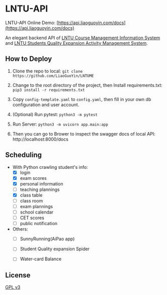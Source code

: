 # LNTU-API
LNTU-API Online Demo: [https://api.liaoguoyin.com/docs](https://api.liaoguoyin.com/docs)



An elegant backend API of [LNTU Course Management Information System](http://202.199.224.119:8080/eams/loginExt.action) and [LNTU Students Quality Expansion Activity Management System](http://202.199.224.119:8080/eams/loginExt.action).




## How to Deploy

1. Clone the repo to local: `git clone https://github.com/LiaoGuoYin/LNTUME`

2. Change to the root directory of the project, then Install requirements.txt: `pip3 install -r requirements.txt`

3. Copy `config-template.yaml` to `config.yaml`, then fill in your own db configuration and user account.

4. (Optional) Run pytest: `python3 -m pytest`

5. Run Server: `python3 -m uvicorn app.main:app`

6. Then you can go to Brower to inspect the swagger docs of local API: http://localhost:8000/docs

   


## Scheduling
- With Python crawling student's info:
    - [x] login
    - [x] exam scores
    - [x] personal information
    - [ ] teaching plannings
    - [x] class table
    - [ ] class room
    - [ ] exam plannings
    - [ ] school calendar
    - [ ] CET scores
    - [ ] public notification

- Others:
    - [ ] SunnyRunning(AiPao app)
    
    - [ ] Student Quality expansion Spider
    
    - [ ] Water-card Balance
    
      
    
## License

[GPL v3](LICENSE)
